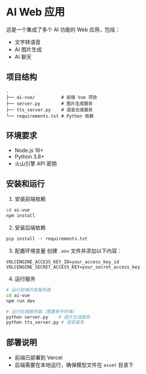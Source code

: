 # AI Web 应用

这是一个集成了多个 AI 功能的 Web 应用，包括：
- 文字转语音
- AI 图片生成
- AI 聊天

## 项目结构

```
.
├── ai-vue/          # 前端 Vue 项目
├── server.py        # 图片生成服务
├── tts_server.py    # 语音合成服务
└── requirements.txt # Python 依赖
```

## 环境要求

- Node.js 16+
- Python 3.8+
- 火山引擎 API 密钥

## 安装和运行

1. 安装前端依赖
```bash
cd ai-vue
npm install
```

2. 安装后端依赖
```bash
pip install -r requirements.txt
```

3. 配置环境变量
创建 `.env` 文件并添加以下内容：
```
VOLCENGINE_ACCESS_KEY_ID=your_access_key_id
VOLCENGINE_SECRET_ACCESS_KEY=your_secret_access_key
```

4. 运行服务
```bash
# 运行前端开发服务器
cd ai-vue
npm run dev

# 运行后端服务器（需要新开终端）
python server.py    # 图片生成服务
python tts_server.py # 语音服务
```

## 部署说明

- 前端已部署到 Vercel
- 后端需要在本地运行，确保模型文件在 `asset` 目录下 
